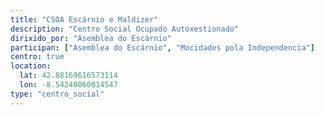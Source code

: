 ```yaml
---
title: "CSOA Escárnio e Maldizer"
description: "Centro Social Ocupado Autoxestionado"
dirixido_por: "Asemblea do Escárnio"
participan: ["Asemblea do Escárnio", "Mocidades pola Independencia"]
centro: true
location:
  lat: 42.88169616573114
  lon: -8.54240060014547
type: "centro_social"
---
```

